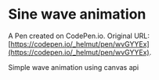 # Sine wave animation

A Pen created on CodePen.io. Original URL: [https://codepen.io/_helmut/pen/wvGYYEx](https://codepen.io/_helmut/pen/wvGYYEx).

Simple wave animation using canvas api